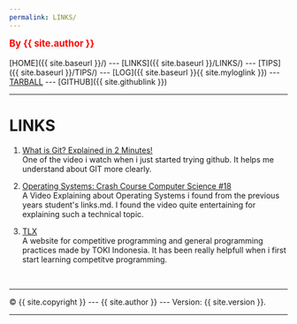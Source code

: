 ```yaml
---
permalink: LINKS/
---
```

<span style="color:red; font-weight:bold; font-size:larger;">By {{ site.author }}</span>
<br><br>
[HOME]({{ site.baseurl }}/) ---
[LINKS]({{ site.baseurl }}/LINKS/) ---
[TIPS]({{ site.baseurl }}/TIPS/) ---
[LOG]({{ site.baseurl }}{{ site.myloglink }}) ---
[TARBALL](SandBox/cbkadal.tar.xz) ---
[GITHUB]({{ site.githublink }})
<br>
<hr>

# LINKS
1. [What is Git? Explained in 2 Minutes!](https://www.youtube.com/watch?v=2ReR1YJrNOM)<br>
One of the video i watch when i just started trying github. It helps me understand about GIT more clearly.

2. [Operating Systems: Crash Course Computer Science #18](https://www.youtube.com/watch?v=26QPDBe-NB8)<br>
A Video Explaining about Operating Systems i found from the previous years student's links.md. I found the video quite entertaining for explaining such a technical topic.

3. [TLX](https://tlx.toki.id/)<br>
A website for competitive programming and general programming practices made by TOKI Indonesia.
It has been really helpfull when i first start learning competitve programming.


<br>
<hr>
&copy; {{ site.copyright }} --- {{ site.author }} --- Version: {{ site.version }}.
<hr>
<br>
